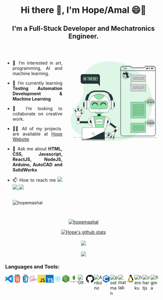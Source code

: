 <h1 align='center'> Hi there 👋, I'm Hope/Amal 😄💚</h1>
<h2 align='center'> I'm a Full-Stuck Developer and Mechatronics Engineer.</h2>
<br/><br/>


<div style="display:grid;
            grid-gap: 20px;
            grid-template-areas: 
            'box2 box1';">
  <div style="text-align: justify;">

- 👀 I’m interested in art, programming, AI and machine learning.  

- 🌱 I’m currently learning **Testing Automation Development & Machine Learning**

- 💞️ I’m looking to collaborate on creative work. 

- 👨‍💻 All of my projects are available at [Hope Website](https://hope-website.netlify.app/)

- 💬 Ask me about **HTML, CSS, Javascript, ReactJS, NodeJS, Arduino, AutoCAD and SolidWorks**

- 📫 How to reach me 
      <a align='center' href="https://www.linkedin.com/in/amal-mishael">
          <img height="20px" src="https://cdn-icons-png.flaticon.com/512/174/174857.png" />
      </a> 
      <a align='left' href="https://www.facebook.com/hopemas97">
          <img height="20px" src="https://cdn-icons-png.flaticon.com/512/733/733547.png" />
      </a> 
      <a href="mailto:mashal.hope@gmail.com">
          <img height="20px" src="https://cdn-icons-png.flaticon.com/512/732/732200.png" />
      </a>
    <br/><br/>

    <p align="left"> <img src="https://komarev.com/ghpvc/?username=hopemashal&label=Profile%20views&color=0e75b6&style=flat" alt="hopemashal" /> </p>

  </div>
  <div style="width: 300px; height: 300px;">
    <svg class="animated" id="freepik_stories-chat-bot" xmlns="http://www.w3.org/2000/svg" viewBox="0 0 500 500" version="1.1" xmlns:xlink="http://www.w3.org/1999/xlink" xmlns:svgjs="http://svgjs.com/svgjs"><style>svg#freepik_stories-chat-bot:not(.animated) .animable {opacity: 0;}svg#freepik_stories-chat-bot.animated #freepik--background-simple--inject-33 {animation: 1s 1 forwards cubic-bezier(.36,-0.01,.5,1.38) slideDown,1.5s Infinite  linear heartbeat;animation-delay: 0s,1s;}svg#freepik_stories-chat-bot.animated #freepik--speech-bubble--inject-33 {animation: 1s 1 forwards cubic-bezier(.36,-0.01,.5,1.38) slideDown,1.5s Infinite  linear floating;animation-delay: 0s,1s;}svg#freepik_stories-chat-bot.animated #freepik--Screen--inject-33 {animation: 1s 1 forwards cubic-bezier(.36,-0.01,.5,1.38) slideDown,6s Infinite  linear shake;animation-delay: 0s,1s;}svg#freepik_stories-chat-bot.animated #freepik--Table--inject-33 {animation: 1s 1 forwards cubic-bezier(.36,-0.01,.5,1.38) slideDown,1.5s Infinite  linear floating;animation-delay: 0s,1s;}svg#freepik_stories-chat-bot.animated #freepik--Character--inject-33 {animation: 1s 1 forwards cubic-bezier(.36,-0.01,.5,1.38) slideDown,1.5s Infinite  linear floating;animation-delay: 0s,1s;}svg#freepik_stories-chat-bot.animated #freepik--Device--inject-33 {animation: 1s 1 forwards cubic-bezier(.36,-0.01,.5,1.38) slideDown,1.5s Infinite  linear floating;animation-delay: 0s,1s;}            @keyframes slideDown {                0% {                    opacity: 0;                    transform: translateY(-30px);                }                100% {                    opacity: 1;                    transform: translateY(0);                }            }                    @keyframes heartbeat {                0% {                    transform: scale(1);                }                10% {                    transform: scale(1.1);                }                30% {                    transform: scale(1);                }                40% {                    transform: scale(1);                }                50% {                    transform: scale(1.1);                }                60% {                    transform: scale(1);                }                100% {                    transform: scale(1);                }            }                    @keyframes floating {                0% {                    opacity: 1;                    transform: translateY(0px);                }                50% {                    transform: translateY(-10px);                }                100% {                    opacity: 1;                    transform: translateY(0px);                }            }                    @keyframes shake {                10%, 90% {                    transform: translate3d(-1px, 0, 0);                  }                  20%, 80% {                    transform: translate3d(2px, 0, 0);                  }                  30%, 50%, 70% {                    transform: translate3d(-4px, 0, 0);                  }                  40%, 60% {                    transform: translate3d(4px, 0, 0);                  }            }        </style><g id="freepik--background-simple--inject-33" class="animable animator-active" style="transform-origin: 230.111px 242.986px;"><path d="M423.72,160.48s-16.87-67.66-119-110.33S111.22,47,90.39,97s1,77-12.9,119.7S-7.82,313.48,21,379.06s163.68,84.31,272.81,70.78S488.2,286.42,423.72,160.48Z" style="fill: rgb(146, 227, 169); transform-origin: 230.111px 242.986px;" id="el2usqg3r699y" class="animable"></path><g id="elvnoe2fx6t0l"><path d="M423.72,160.48s-16.87-67.66-119-110.33S111.22,47,90.39,97s1,77-12.9,119.7S-7.82,313.48,21,379.06s163.68,84.31,272.81,70.78S488.2,286.42,423.72,160.48Z" style="fill: rgb(255, 255, 255); opacity: 0.7; transform-origin: 230.111px 242.986px;" class="animable"></path></g></g><g id="freepik--speech-bubble--inject-33" class="animable" style="transform-origin: 116.5px 139.08px;"><path d="M158,106.58H75a10,10,0,0,0-10,10v31a10,10,0,0,0,10,10h82.5l10.5,14v-55A10,10,0,0,0,158,106.58Z" style="fill: rgb(38, 50, 56); transform-origin: 116.5px 139.08px;" id="elfwetew0ee8b" class="animable"></path><path d="M83.07,140.71h-3v-19h3v8.13h3.38v-8.13h3v19h-3v-8.13H83.07Z" style="fill: rgb(146, 227, 169); transform-origin: 84.76px 131.21px;" id="elmdoub86v10k" class="animable"></path><path d="M91.66,121.74h3v19h-3Z" style="fill: rgb(146, 227, 169); transform-origin: 93.16px 131.24px;" id="elw8zo9fz0n9" class="animable"></path><path d="M100.14,121.74h9.21v2.71h-3.12v16.26h-3V124.45h-3.11Z" style="fill: rgb(146, 227, 169); transform-origin: 104.735px 131.225px;" id="elo101k5kont" class="animable"></path><path d="M113.63,140.71h-3v-19h3v8.13H117v-8.13h3v19h-3v-8.13h-3.39Z" style="fill: rgb(146, 227, 169); transform-origin: 115.315px 131.21px;" id="elojn883ro6vd" class="animable"></path><path d="M125.2,129.73h4.09v2.71H125.2V138h5.15v2.71h-8.13v-19h8.13v2.71H125.2Z" style="fill: rgb(146, 227, 169); transform-origin: 126.285px 131.21px;" id="elz7u98j2pufr" class="animable"></path><path d="M138.42,140.71a5.92,5.92,0,0,1-.27-2.33v-3c0-1.76-.59-2.41-2-2.41h-1v7.72h-3v-19h4.5c3.09,0,4.42,1.44,4.42,4.36v1.49c0,1.95-.63,3.23-2,3.85,1.49.63,2,2.06,2,4v2.93a5.53,5.53,0,0,0,.33,2.3Zm-3.25-16.26v5.83h1.17c1.11,0,1.79-.49,1.79-2V126.4c0-1.35-.46-2-1.52-2Z" style="fill: rgb(146, 227, 169); transform-origin: 136.775px 131.2px;" id="elt1vmwt4pdqc" class="animable"></path><path d="M146.07,129.73h4.09v2.71h-4.09V138h5.14v2.71h-8.13v-19h8.13v2.71h-5.14Z" style="fill: rgb(146, 227, 169); transform-origin: 147.145px 131.21px;" id="elbfszmkiqfs" class="animable"></path><path d="M153.44,136.51l-.38-6.86v-7.91h3v7.91l-.38,6.86Zm2.54,1.33v2.87h-2.87v-2.87Z" style="fill: rgb(146, 227, 169); transform-origin: 154.56px 131.225px;" id="ell7k9q8otxb" class="animable"></path></g><g id="freepik--Screen--inject-33" class="animable" style="transform-origin: 372.015px 243.08px;"><path d="M298,107.58s-3.7-1.31-4.54,2,4.06,4.54,4.66,4.54,1.55-.83.95-2.74S298,107.58,298,107.58Z" style="fill: rgb(38, 50, 56); stroke: rgb(38, 50, 56); stroke-linecap: round; stroke-linejoin: round; transform-origin: 296.312px 110.722px;" id="eltjrdy2brxia" class="animable"></path><path d="M319,99.46s-.36,4.78-.36,6.69,2,2.63,3,2.63,1.44,2.27.84,4.66-2.63,3.82-7.53,3.82-7.88-2.15-8-3.7,1.07-8.25,3.11-10S319,99.46,319,99.46Z" style="fill: rgb(38, 50, 56); stroke: rgb(38, 50, 56); stroke-linecap: round; stroke-linejoin: round; transform-origin: 314.847px 108.36px;" id="el3p3p8fgl0wa" class="animable"></path><path d="M301.11,114.15V116a1.52,1.52,0,0,0,.89,1.38,8.51,8.51,0,0,0,2.7.65,12.83,12.83,0,0,0,5.42-1.2,1.3,1.3,0,0,0,.79-1.2v-1.93a.72.72,0,0,0-1-.65l-.39.2S303.62,114,301.11,114.15Z" style="fill: rgb(146, 227, 169); stroke: rgb(38, 50, 56); stroke-linecap: round; stroke-linejoin: round; transform-origin: 306.01px 115.512px;" id="eleaybnolca" class="animable"></path><path d="M298.49,98.5a50.45,50.45,0,0,0-1.32,8c-.36,4.42,0,8.48,1.79,8.6a6.48,6.48,0,0,0,3.47-1s4.18.48,5.61-.23l1.44-.72,1.07-7s.12-10.87-1.91-11.59S298.49,98.5,298.49,98.5Z" style="fill: rgb(255, 255, 255); stroke: rgb(38, 50, 56); stroke-linecap: round; stroke-linejoin: round; transform-origin: 303.798px 104.792px;" id="elx78n8cp8eec" class="animable"></path><path d="M301.71,103.4l-.95,2.51s-1.92.48-1.68,1.43,1.51.81,1.51.81" style="fill: none; stroke: rgb(38, 50, 56); stroke-linecap: round; stroke-linejoin: round; transform-origin: 300.385px 105.779px;" id="eludnl39ewh8" class="animable"></path><path d="M304.78,104.49c-.19.52-.58.86-.85.76s-.35-.61-.15-1.14.58-.87.86-.76S305,104,304.78,104.49Z" style="fill: rgb(38, 50, 56); transform-origin: 304.287px 104.298px;" id="eladnzp3h7fhd" class="animable"></path><path d="M300.28,103.28c-.2.53-.58.87-.86.77s-.34-.62-.15-1.14.58-.87.86-.77S300.47,102.76,300.28,103.28Z" style="fill: rgb(38, 50, 56); transform-origin: 299.775px 103.095px;" id="elrdsemcvom18" class="animable"></path><path d="M303.86,101.13s2.27-.6,2.51,1.56" style="fill: none; stroke: rgb(38, 50, 56); stroke-linecap: round; stroke-linejoin: round; transform-origin: 305.115px 101.872px;" id="ellebwtv8hygf" class="animable"></path><path d="M300.88,100.53s-2-.71-2.63,1" style="fill: none; stroke: rgb(38, 50, 56); stroke-linecap: round; stroke-linejoin: round; transform-origin: 299.565px 100.957px;" id="elxlybd4tbfh" class="animable"></path><line x1="302.43" y1="114.15" x2="305.65" y2="112.84" style="fill: none; stroke: rgb(38, 50, 56); stroke-linecap: round; stroke-linejoin: round; transform-origin: 304.04px 113.495px;" id="elflba3vqdpv5" class="animable"></line><path d="M300,93s-3.82-4.54-6.69-1.2-2,8.37,3.11,8.61,10.87-4.78,10.87-4.78-.6,6.57.83,8.84,2.51,3.82,2.51,3.82,2,1.31,5.38-1.31,4.18-9,1.79-13.27-6.57-6.69-11.59-5S300,93,300,93Z" style="fill: rgb(38, 50, 56); stroke: rgb(38, 50, 56); stroke-linecap: round; stroke-linejoin: round; transform-origin: 305.431px 98.3924px;" id="el4gba9awp6o" class="animable"></path><path d="M308.28,108.18s4.3-3.94,4.3-1.67-2,4.3-3.58,3.82" style="fill: rgb(255, 255, 255); stroke: rgb(38, 50, 56); stroke-linecap: round; stroke-linejoin: round; transform-origin: 310.43px 108.103px;" id="elac1mh0sgt7c" class="animable"></path><path d="M299.08,110a3.32,3.32,0,0,0,3.88,0" style="fill: none; stroke: rgb(38, 50, 56); stroke-linecap: round; stroke-linejoin: round; transform-origin: 301.02px 110.313px;" id="elwk6rcwwffq" class="animable"></path><g id="elzy5zs7d8dv"><circle cx="306.57" cy="103.74" r="20.19" style="fill: none; stroke: rgb(38, 50, 56); stroke-linecap: round; stroke-linejoin: round; transform-origin: 306.57px 103.74px; transform: rotate(-46.78deg);" class="animable"></circle></g><g id="elt5pnyopxlan"><circle cx="439.1" cy="247.19" r="21.34" style="fill: none; stroke: rgb(38, 50, 56); stroke-linecap: round; stroke-linejoin: round; transform-origin: 439.1px 247.19px; transform: rotate(-13.16deg);" class="animable"></circle></g><path d="M446.38,253.48a7.1,7.1,0,1,1-7.1-7.1A7.1,7.1,0,0,1,446.38,253.48Z" style="fill: rgb(146, 227, 169); stroke: rgb(38, 50, 56); stroke-linecap: round; stroke-linejoin: round; transform-origin: 439.28px 253.48px;" id="elwxcf81q5bus" class="animable"></path><path d="M449.43,258.21a13,13,0,1,0-20.29,0Z" style="fill: rgb(255, 255, 255); stroke: rgb(38, 50, 56); stroke-linecap: round; stroke-linejoin: round; transform-origin: 439.285px 247.646px;" id="eladbo6lx159g" class="animable"></path><path d="M444.35,254.53H433.89a4.66,4.66,0,0,1-4.66-4.66h0a4.65,4.65,0,0,1,4.66-4.66h10.46a4.65,4.65,0,0,1,4.66,4.66h0A4.66,4.66,0,0,1,444.35,254.53Z" style="fill: rgb(146, 227, 169); stroke: rgb(38, 50, 56); stroke-linecap: round; stroke-linejoin: round; transform-origin: 439.12px 249.87px;" id="el9udddhpt317" class="animable"></path><path d="M431.37,249.49a3.16,3.16,0,0,1,5.89-.16" style="fill: none; stroke: rgb(38, 50, 56); stroke-linecap: round; stroke-linejoin: round; stroke-width: 2px; transform-origin: 434.315px 248.441px;" id="elizepgs0ms3" class="animable"></path><path d="M441.15,249.49a3.16,3.16,0,0,1,5.89-.16" style="fill: none; stroke: rgb(38, 50, 56); stroke-linecap: round; stroke-linejoin: round; stroke-width: 2px; transform-origin: 444.095px 248.441px;" id="elcwiib9fi2hm" class="animable"></path><path d="M437.57,251.65a1.79,1.79,0,0,0,3.56,0Z" style="fill: rgb(255, 255, 255); stroke: rgb(38, 50, 56); stroke-linecap: round; stroke-linejoin: round; transform-origin: 439.35px 252.451px;" id="el2pfis1d3lwi" class="animable"></path><path d="M456.09,252.39h0a1.36,1.36,0,0,1-1.36-1.36v-3.09a1.36,1.36,0,0,1,1.36-1.36h0a1.36,1.36,0,0,1,1.36,1.36V251A1.36,1.36,0,0,1,456.09,252.39Z" style="fill: rgb(38, 50, 56); stroke: rgb(38, 50, 56); stroke-linecap: round; stroke-linejoin: round; transform-origin: 456.09px 249.485px;" id="elheo2nqo73s7" class="animable"></path><path d="M422.11,252.39h0a1.36,1.36,0,0,1-1.36-1.36v-3.09a1.36,1.36,0,0,1,1.36-1.36h0a1.36,1.36,0,0,1,1.36,1.36V251A1.36,1.36,0,0,1,422.11,252.39Z" style="fill: rgb(38, 50, 56); stroke: rgb(38, 50, 56); stroke-linecap: round; stroke-linejoin: round; transform-origin: 422.11px 249.485px;" id="elnyci9pmrinc" class="animable"></path><path d="M424.62,248.13a1.43,1.43,0,0,1-1.42-1.43v-2.24a12.12,12.12,0,0,1,2.08-6.81,1.43,1.43,0,1,1,2.36,1.6,9.27,9.27,0,0,0-1.59,5.21v2.24A1.43,1.43,0,0,1,424.62,248.13Z" style="fill: rgb(38, 50, 56); transform-origin: 425.576px 242.529px;" id="elajki5d3uoy" class="animable"></path><path d="M452.24,239.17a.7.7,0,0,1-.59-.32,10,10,0,0,0-8.33-4.43h-7.94a10,10,0,0,0-8.33,4.43.72.72,0,0,1-1,.19.71.71,0,0,1-.19-1,11.45,11.45,0,0,1,9.51-5.06h7.94a11.46,11.46,0,0,1,9.52,5.07.71.71,0,0,1-.2,1A.72.72,0,0,1,452.24,239.17Z" style="fill: rgb(38, 50, 56); transform-origin: 439.343px 236.075px;" id="elxfwwt0m4vzc" class="animable"></path><path d="M454.08,248.13a1.43,1.43,0,0,1-1.43-1.43v-2.24a9.27,9.27,0,0,0-1.59-5.21,1.43,1.43,0,1,1,2.37-1.59,12.08,12.08,0,0,1,2.07,6.8v2.24A1.43,1.43,0,0,1,454.08,248.13Z" style="fill: rgb(38, 50, 56); transform-origin: 453.132px 242.539px;" id="elkj4rga396w" class="animable"></path><path d="M424.8,254.41h0a2.82,2.82,0,0,1-2.82-2.82v-4.48a2.82,2.82,0,0,1,2.82-2.82h0a2.82,2.82,0,0,1,2.82,2.82v4.48A2.82,2.82,0,0,1,424.8,254.41Z" style="fill: rgb(255, 255, 255); stroke: rgb(38, 50, 56); stroke-linecap: round; stroke-linejoin: round; transform-origin: 424.8px 249.35px;" id="el6upia6q89vj" class="animable"></path><rect x="424.51" y="244.29" width="0.58" height="10.12" style="fill: rgb(146, 227, 169); stroke: rgb(38, 50, 56); stroke-linecap: round; stroke-linejoin: round; transform-origin: 424.8px 249.35px;" id="eloxte6gi933" class="animable"></rect><rect x="450.74" y="244.29" width="5.64" height="10.12" rx="2.82" style="fill: rgb(255, 255, 255); stroke: rgb(38, 50, 56); stroke-linecap: round; stroke-linejoin: round; transform-origin: 453.56px 249.35px;" id="eldaiwncb891t" class="animable"></rect><rect x="453.27" y="244.29" width="0.58" height="10.12" style="fill: rgb(146, 227, 169); stroke: rgb(38, 50, 56); stroke-linecap: round; stroke-linejoin: round; transform-origin: 453.56px 249.35px;" id="elxxe6dbf4wem" class="animable"></rect><path d="M439.33,243.37h0a6,6,0,0,0,5-2.72l1.23-1.91a12.95,12.95,0,0,0-12.72.1l1.84,2.3A6,6,0,0,0,439.33,243.37Z" style="fill: rgb(146, 227, 169); stroke: rgb(38, 50, 56); stroke-linecap: round; stroke-linejoin: round; transform-origin: 439.2px 240.245px;" id="elrt2r6nzsw1s" class="animable"></path><circle cx="439.43" cy="255.47" r="0.21" style="fill: rgb(38, 50, 56); transform-origin: 439.43px 255.47px;" id="elnafpoh9l2yh" class="animable"></circle><path d="M439.64,256.2a.21.21,0,0,0-.21-.2.2.2,0,0,0-.21.2.21.21,0,0,0,.21.21A.21.21,0,0,0,439.64,256.2Z" style="fill: rgb(38, 50, 56); transform-origin: 439.43px 256.205px;" id="el90ontqyrs1h" class="animable"></path><path d="M438.81,256.09a.21.21,0,0,0,.14-.26.23.23,0,0,0-.27-.14.21.21,0,0,0-.14.26A.23.23,0,0,0,438.81,256.09Z" style="fill: rgb(38, 50, 56); transform-origin: 438.745px 255.89px;" id="elum2akbw5i9" class="animable"></path><path d="M440.12,256.09a.21.21,0,0,0,.14-.26.22.22,0,0,0-.27-.14.2.2,0,0,0-.13.26A.21.21,0,0,0,440.12,256.09Z" style="fill: rgb(38, 50, 56); transform-origin: 440.058px 255.89px;" id="elvj8mb1kyd2" class="animable"></path><polygon points="412.88 138.15 333.31 138.15 333.31 102.7 333.31 93.3 342.72 102.7 412.88 102.7 412.88 138.15" style="fill: rgb(214, 214, 214); stroke: rgb(38, 50, 56); stroke-linecap: round; stroke-linejoin: round; transform-origin: 373.095px 115.725px;" id="elol2ouutvbv" class="animable"></polygon><polygon points="412.88 189.5 333.31 189.5 333.31 154.06 333.31 144.66 342.72 154.06 412.88 154.06 412.88 189.5" style="fill: rgb(214, 214, 214); stroke: rgb(38, 50, 56); stroke-linecap: round; stroke-linejoin: round; transform-origin: 373.095px 167.08px;" id="el6a0vnvf62am" class="animable"></polygon><line x1="386.44" y1="114.9" x2="405.17" y2="114.9" style="fill: none; stroke: rgb(38, 50, 56); stroke-linecap: round; stroke-linejoin: round; transform-origin: 395.805px 114.9px;" id="el2wtzcrz5kr1" class="animable"></line><line x1="360.23" y1="114.9" x2="381.63" y2="114.9" style="fill: none; stroke: rgb(38, 50, 56); stroke-linecap: round; stroke-linejoin: round; transform-origin: 370.93px 114.9px;" id="elaosv5zp8qqa" class="animable"></line><line x1="344.18" y1="114.9" x2="356.48" y2="114.9" style="fill: none; stroke: rgb(38, 50, 56); stroke-linecap: round; stroke-linejoin: round; transform-origin: 350.33px 114.9px;" id="elmm41lsetgn9" class="animable"></line><line x1="377.88" y1="120.79" x2="405.17" y2="120.79" style="fill: none; stroke: rgb(38, 50, 56); stroke-linecap: round; stroke-linejoin: round; transform-origin: 391.525px 120.79px;" id="ello1p8mktktq" class="animable"></line><line x1="344.18" y1="120.79" x2="373.07" y2="120.79" style="fill: none; stroke: rgb(38, 50, 56); stroke-linecap: round; stroke-linejoin: round; transform-origin: 358.625px 120.79px;" id="elt30can4auzr" class="animable"></line><line x1="399.82" y1="126.67" x2="405.17" y2="126.67" style="fill: none; stroke: rgb(38, 50, 56); stroke-linecap: round; stroke-linejoin: round; transform-origin: 402.495px 126.67px;" id="elvj8xys9r7ao" class="animable"></line><line x1="369.86" y1="126.67" x2="395.54" y2="126.67" style="fill: none; stroke: rgb(38, 50, 56); stroke-linecap: round; stroke-linejoin: round; transform-origin: 382.7px 126.67px;" id="ele839zwewvxs" class="animable"></line><line x1="344.18" y1="126.67" x2="365.58" y2="126.67" style="fill: none; stroke: rgb(38, 50, 56); stroke-linecap: round; stroke-linejoin: round; transform-origin: 354.88px 126.67px;" id="elektzqntm1u" class="animable"></line><line x1="386.44" y1="164.65" x2="405.17" y2="164.65" style="fill: none; stroke: rgb(38, 50, 56); stroke-linecap: round; stroke-linejoin: round; transform-origin: 395.805px 164.65px;" id="elpvsmks29ysj" class="animable"></line><line x1="360.23" y1="164.65" x2="381.63" y2="164.65" style="fill: none; stroke: rgb(38, 50, 56); stroke-linecap: round; stroke-linejoin: round; transform-origin: 370.93px 164.65px;" id="elushfb1j6qhf" class="animable"></line><line x1="344.18" y1="164.65" x2="356.48" y2="164.65" style="fill: none; stroke: rgb(38, 50, 56); stroke-linecap: round; stroke-linejoin: round; transform-origin: 350.33px 164.65px;" id="elkmnn5en5dnd" class="animable"></line><line x1="377.88" y1="170.54" x2="405.17" y2="170.54" style="fill: none; stroke: rgb(38, 50, 56); stroke-linecap: round; stroke-linejoin: round; transform-origin: 391.525px 170.54px;" id="el5yo1v2ly17c" class="animable"></line><line x1="344.18" y1="170.54" x2="373.07" y2="170.54" style="fill: none; stroke: rgb(38, 50, 56); stroke-linecap: round; stroke-linejoin: round; transform-origin: 358.625px 170.54px;" id="elyy6hkg4ycc8" class="animable"></line><line x1="399.82" y1="176.42" x2="405.17" y2="176.42" style="fill: none; stroke: rgb(38, 50, 56); stroke-linecap: round; stroke-linejoin: round; transform-origin: 402.495px 176.42px;" id="elz8x81vhcle" class="animable"></line><line x1="369.86" y1="176.42" x2="395.54" y2="176.42" style="fill: none; stroke: rgb(38, 50, 56); stroke-linecap: round; stroke-linejoin: round; transform-origin: 382.7px 176.42px;" id="el7aczxtrrlpw" class="animable"></line><line x1="344.18" y1="176.42" x2="365.58" y2="176.42" style="fill: none; stroke: rgb(38, 50, 56); stroke-linecap: round; stroke-linejoin: round; transform-origin: 354.88px 176.42px;" id="elj188vobhzq" class="animable"></line><polygon points="333.31 333.91 412.88 333.91 412.88 248.18 412.88 238.78 403.47 248.18 333.31 248.18 333.31 333.91" style="fill: rgb(146, 227, 169); stroke: rgb(38, 50, 56); stroke-linecap: round; stroke-linejoin: round; transform-origin: 373.095px 286.345px;" id="elvx8e4v2tyuc" class="animable"></polygon><line x1="386.44" y1="259.88" x2="405.17" y2="259.88" style="fill: none; stroke: rgb(38, 50, 56); stroke-linecap: round; stroke-linejoin: round; transform-origin: 395.805px 259.88px;" id="elgden5y6ou04" class="animable"></line><line x1="360.23" y1="259.88" x2="381.63" y2="259.88" style="fill: none; stroke: rgb(38, 50, 56); stroke-linecap: round; stroke-linejoin: round; transform-origin: 370.93px 259.88px;" id="elmyfg97o2va" class="animable"></line><line x1="344.18" y1="259.88" x2="356.48" y2="259.88" style="fill: none; stroke: rgb(38, 50, 56); stroke-linecap: round; stroke-linejoin: round; transform-origin: 350.33px 259.88px;" id="el1ncrqe301sh" class="animable"></line><line x1="377.88" y1="265.76" x2="405.17" y2="265.76" style="fill: none; stroke: rgb(38, 50, 56); stroke-linecap: round; stroke-linejoin: round; transform-origin: 391.525px 265.76px;" id="elwox0l0sgwt" class="animable"></line><line x1="344.18" y1="265.76" x2="373.07" y2="265.76" style="fill: none; stroke: rgb(38, 50, 56); stroke-linecap: round; stroke-linejoin: round; transform-origin: 358.625px 265.76px;" id="elzxgkb5jet4" class="animable"></line><line x1="399.82" y1="271.65" x2="405.17" y2="271.65" style="fill: none; stroke: rgb(38, 50, 56); stroke-linecap: round; stroke-linejoin: round; transform-origin: 402.495px 271.65px;" id="elrbjj1dz3szb" class="animable"></line><line x1="369.86" y1="271.65" x2="395.54" y2="271.65" style="fill: none; stroke: rgb(38, 50, 56); stroke-linecap: round; stroke-linejoin: round; transform-origin: 382.7px 271.65px;" id="eloduxi5tghxf" class="animable"></line><line x1="344.18" y1="271.65" x2="365.58" y2="271.65" style="fill: none; stroke: rgb(38, 50, 56); stroke-linecap: round; stroke-linejoin: round; transform-origin: 354.88px 271.65px;" id="elhzvsfx4o1oo" class="animable"></line><line x1="386.44" y1="276.46" x2="405.17" y2="276.46" style="fill: none; stroke: rgb(38, 50, 56); stroke-linecap: round; stroke-linejoin: round; transform-origin: 395.805px 276.46px;" id="el2hkf2poy3bx" class="animable"></line><line x1="360.23" y1="276.46" x2="381.63" y2="276.46" style="fill: none; stroke: rgb(38, 50, 56); stroke-linecap: round; stroke-linejoin: round; transform-origin: 370.93px 276.46px;" id="el3cux5omucik" class="animable"></line><line x1="344.18" y1="276.46" x2="356.48" y2="276.46" style="fill: none; stroke: rgb(38, 50, 56); stroke-linecap: round; stroke-linejoin: round; transform-origin: 350.33px 276.46px;" id="el956i10sq6ng" class="animable"></line><line x1="377.88" y1="282.35" x2="405.17" y2="282.35" style="fill: none; stroke: rgb(38, 50, 56); stroke-linecap: round; stroke-linejoin: round; transform-origin: 391.525px 282.35px;" id="el2s08u4hk97e" class="animable"></line><line x1="344.18" y1="282.35" x2="373.07" y2="282.35" style="fill: none; stroke: rgb(38, 50, 56); stroke-linecap: round; stroke-linejoin: round; transform-origin: 358.625px 282.35px;" id="el5l20s4i01sx" class="animable"></line><line x1="399.82" y1="288.23" x2="405.17" y2="288.23" style="fill: none; stroke: rgb(38, 50, 56); stroke-linecap: round; stroke-linejoin: round; transform-origin: 402.495px 288.23px;" id="elj9t2pfg9n1" class="animable"></line><line x1="369.86" y1="288.23" x2="395.54" y2="288.23" style="fill: none; stroke: rgb(38, 50, 56); stroke-linecap: round; stroke-linejoin: round; transform-origin: 382.7px 288.23px;" id="el7wof8n733w2" class="animable"></line><line x1="344.18" y1="288.23" x2="365.58" y2="288.23" style="fill: none; stroke: rgb(38, 50, 56); stroke-linecap: round; stroke-linejoin: round; transform-origin: 354.88px 288.23px;" id="elkk3yo0sxwz" class="animable"></line><line x1="386.44" y1="293.05" x2="405.17" y2="293.05" style="fill: none; stroke: rgb(38, 50, 56); stroke-linecap: round; stroke-linejoin: round; transform-origin: 395.805px 293.05px;" id="elh1y5lagt5wt" class="animable"></line><line x1="360.23" y1="293.05" x2="381.63" y2="293.05" style="fill: none; stroke: rgb(38, 50, 56); stroke-linecap: round; stroke-linejoin: round; transform-origin: 370.93px 293.05px;" id="el9or1pt2zl2o" class="animable"></line><line x1="344.18" y1="293.05" x2="356.48" y2="293.05" style="fill: none; stroke: rgb(38, 50, 56); stroke-linecap: round; stroke-linejoin: round; transform-origin: 350.33px 293.05px;" id="elwh4eb6a6ihk" class="animable"></line><line x1="377.88" y1="298.93" x2="405.17" y2="298.93" style="fill: none; stroke: rgb(38, 50, 56); stroke-linecap: round; stroke-linejoin: round; transform-origin: 391.525px 298.93px;" id="elw83qeu74jl" class="animable"></line><line x1="344.18" y1="298.93" x2="373.07" y2="298.93" style="fill: none; stroke: rgb(38, 50, 56); stroke-linecap: round; stroke-linejoin: round; transform-origin: 358.625px 298.93px;" id="elicbm43b03j" class="animable"></line><line x1="399.82" y1="304.82" x2="405.17" y2="304.82" style="fill: none; stroke: rgb(38, 50, 56); stroke-linecap: round; stroke-linejoin: round; transform-origin: 402.495px 304.82px;" id="elxexmgyrqml" class="animable"></line><line x1="369.86" y1="304.82" x2="395.54" y2="304.82" style="fill: none; stroke: rgb(38, 50, 56); stroke-linecap: round; stroke-linejoin: round; transform-origin: 382.7px 304.82px;" id="elyglbqac6g6j" class="animable"></line><line x1="344.18" y1="304.82" x2="365.58" y2="304.82" style="fill: none; stroke: rgb(38, 50, 56); stroke-linecap: round; stroke-linejoin: round; transform-origin: 354.88px 304.82px;" id="el4sv7bvulqka" class="animable"></line><line x1="386.44" y1="309.63" x2="405.17" y2="309.63" style="fill: none; stroke: rgb(38, 50, 56); stroke-linecap: round; stroke-linejoin: round; transform-origin: 395.805px 309.63px;" id="el98rfbp8yqxe" class="animable"></line><line x1="360.23" y1="309.63" x2="381.63" y2="309.63" style="fill: none; stroke: rgb(38, 50, 56); stroke-linecap: round; stroke-linejoin: round; transform-origin: 370.93px 309.63px;" id="el7bjd37m26vq" class="animable"></line><line x1="344.18" y1="309.63" x2="356.48" y2="309.63" style="fill: none; stroke: rgb(38, 50, 56); stroke-linecap: round; stroke-linejoin: round; transform-origin: 350.33px 309.63px;" id="ele21xj3dl25o" class="animable"></line><line x1="377.88" y1="315.52" x2="405.17" y2="315.52" style="fill: none; stroke: rgb(38, 50, 56); stroke-linecap: round; stroke-linejoin: round; transform-origin: 391.525px 315.52px;" id="eljz9049m1gx" class="animable"></line><line x1="344.18" y1="315.52" x2="373.07" y2="315.52" style="fill: none; stroke: rgb(38, 50, 56); stroke-linecap: round; stroke-linejoin: round; transform-origin: 358.625px 315.52px;" id="el7dync1t761e" class="animable"></line><line x1="399.82" y1="321.4" x2="405.17" y2="321.4" style="fill: none; stroke: rgb(38, 50, 56); stroke-linecap: round; stroke-linejoin: round; transform-origin: 402.495px 321.4px;" id="elnp9ius90rh" class="animable"></line><line x1="369.86" y1="321.4" x2="395.54" y2="321.4" style="fill: none; stroke: rgb(38, 50, 56); stroke-linecap: round; stroke-linejoin: round; transform-origin: 382.7px 321.4px;" id="elzp4tskb0s7" class="animable"></line><line x1="344.18" y1="321.4" x2="365.58" y2="321.4" style="fill: none; stroke: rgb(38, 50, 56); stroke-linecap: round; stroke-linejoin: round; transform-origin: 354.88px 321.4px;" id="elwf9u6dbm8of" class="animable"></line><circle cx="439.1" cy="360.24" r="21.34" style="fill: none; stroke: rgb(38, 50, 56); stroke-linecap: round; stroke-linejoin: round; transform-origin: 439.1px 360.24px;" id="elyuewsppo15a" class="animable"></circle><path d="M446.38,366.53a7.1,7.1,0,1,1-7.1-7.09A7.1,7.1,0,0,1,446.38,366.53Z" style="fill: rgb(146, 227, 169); stroke: rgb(38, 50, 56); stroke-linecap: round; stroke-linejoin: round; transform-origin: 439.28px 366.54px;" id="eluc8mpo2hwts" class="animable"></path><path d="M449.43,371.26a13,13,0,1,0-20.29,0Z" style="fill: rgb(255, 255, 255); stroke: rgb(38, 50, 56); stroke-linecap: round; stroke-linejoin: round; transform-origin: 439.285px 360.696px;" id="els1nk7z1bs8s" class="animable"></path><path d="M444.35,367.58H433.89a4.66,4.66,0,0,1-4.66-4.66h0a4.66,4.66,0,0,1,4.66-4.66h10.46a4.66,4.66,0,0,1,4.66,4.66h0A4.66,4.66,0,0,1,444.35,367.58Z" style="fill: rgb(146, 227, 169); stroke: rgb(38, 50, 56); stroke-linecap: round; stroke-linejoin: round; transform-origin: 439.12px 362.92px;" id="elzaui0mvbdh" class="animable"></path><path d="M431.37,362.54a3.16,3.16,0,0,1,5.89-.16" style="fill: none; stroke: rgb(38, 50, 56); stroke-linecap: round; stroke-linejoin: round; stroke-width: 2px; transform-origin: 434.315px 361.491px;" id="elb26940k3kmb" class="animable"></path><path d="M441.15,362.54a3.16,3.16,0,0,1,5.89-.16" style="fill: none; stroke: rgb(38, 50, 56); stroke-linecap: round; stroke-linejoin: round; stroke-width: 2px; transform-origin: 444.095px 361.491px;" id="elwbha5kig8m" class="animable"></path><path d="M437.57,364.7a1.79,1.79,0,0,0,3.56,0Z" style="fill: rgb(255, 255, 255); stroke: rgb(38, 50, 56); stroke-linecap: round; stroke-linejoin: round; transform-origin: 439.35px 365.501px;" id="elp1fg9iwojsg" class="animable"></path><path d="M456.09,365.44h0a1.36,1.36,0,0,1-1.36-1.36V361a1.36,1.36,0,0,1,1.36-1.36h0a1.36,1.36,0,0,1,1.36,1.36v3.09A1.36,1.36,0,0,1,456.09,365.44Z" style="fill: rgb(38, 50, 56); stroke: rgb(38, 50, 56); stroke-linecap: round; stroke-linejoin: round; transform-origin: 456.09px 362.54px;" id="elifrpm821x2h" class="animable"></path><path d="M422.11,365.44h0a1.36,1.36,0,0,1-1.36-1.36V361a1.36,1.36,0,0,1,1.36-1.36h0a1.36,1.36,0,0,1,1.36,1.36v3.09A1.36,1.36,0,0,1,422.11,365.44Z" style="fill: rgb(38, 50, 56); stroke: rgb(38, 50, 56); stroke-linecap: round; stroke-linejoin: round; transform-origin: 422.11px 362.54px;" id="eldwqhlsjjgz9" class="animable"></path><path d="M424.62,361.19a1.43,1.43,0,0,1-1.42-1.43v-2.25a12.14,12.14,0,0,1,2.08-6.81,1.43,1.43,0,0,1,2.36,1.6,9.27,9.27,0,0,0-1.59,5.21v2.25A1.43,1.43,0,0,1,424.62,361.19Z" style="fill: rgb(38, 50, 56); transform-origin: 425.514px 355.676px;" id="elotlb9375mpa" class="animable"></path><path d="M452.24,352.22a.72.72,0,0,1-.59-.31,10,10,0,0,0-8.33-4.44h-7.94a10.06,10.06,0,0,0-8.33,4.43.71.71,0,0,1-1.18-.8,11.45,11.45,0,0,1,9.51-5.06h7.94a11.48,11.48,0,0,1,9.52,5.07.71.71,0,0,1-.2,1A.72.72,0,0,1,452.24,352.22Z" style="fill: rgb(38, 50, 56); transform-origin: 439.357px 349.13px;" id="ellmuv4xmlve9" class="animable"></path><path d="M454.08,361.19a1.43,1.43,0,0,1-1.43-1.43v-2.25a9.26,9.26,0,0,0-1.59-5.2,1.43,1.43,0,1,1,2.37-1.6,12.1,12.1,0,0,1,2.07,6.8v2.25A1.43,1.43,0,0,1,454.08,361.19Z" style="fill: rgb(38, 50, 56); transform-origin: 453.15px 355.624px;" id="el4ld4ixke3ta" class="animable"></path><path d="M424.8,367.47h0a2.82,2.82,0,0,1-2.82-2.82v-4.49a2.82,2.82,0,0,1,2.82-2.82h0a2.82,2.82,0,0,1,2.82,2.82v4.49A2.83,2.83,0,0,1,424.8,367.47Z" style="fill: rgb(255, 255, 255); stroke: rgb(38, 50, 56); stroke-linecap: round; stroke-linejoin: round; transform-origin: 424.8px 362.405px;" id="eltenwyltnayr" class="animable"></path><rect x="424.51" y="357.34" width="0.58" height="10.12" style="fill: rgb(146, 227, 169); stroke: rgb(38, 50, 56); stroke-linecap: round; stroke-linejoin: round; transform-origin: 424.8px 362.4px;" id="elif49e04yy5n" class="animable"></rect><rect x="450.74" y="357.34" width="5.64" height="10.12" rx="2.82" style="fill: rgb(255, 255, 255); stroke: rgb(38, 50, 56); stroke-linecap: round; stroke-linejoin: round; transform-origin: 453.56px 362.4px;" id="elan3nlxsc9i" class="animable"></rect><rect x="453.27" y="357.34" width="0.58" height="10.12" style="fill: rgb(146, 227, 169); stroke: rgb(38, 50, 56); stroke-linecap: round; stroke-linejoin: round; transform-origin: 453.56px 362.4px;" id="elnziiwgmvivk" class="animable"></rect><path d="M439.33,356.42h0a6,6,0,0,0,5-2.72l1.23-1.9a13,13,0,0,0-12.72.09l1.84,2.3A6,6,0,0,0,439.33,356.42Z" style="fill: rgb(146, 227, 169); stroke: rgb(38, 50, 56); stroke-linecap: round; stroke-linejoin: round; transform-origin: 439.2px 353.301px;" id="elsam9dhjdldg" class="animable"></path><circle cx="439.43" cy="368.52" r="0.21" style="fill: rgb(38, 50, 56); transform-origin: 439.43px 368.52px;" id="el203b9iwnhg7" class="animable"></circle><circle cx="439.43" cy="369.26" r="0.21" style="fill: rgb(38, 50, 56); transform-origin: 439.43px 369.26px;" id="el57fb21d45fy" class="animable"></circle><path d="M438.81,369.14a.21.21,0,0,0,.14-.26.23.23,0,0,0-.27-.14.22.22,0,0,0-.14.26A.21.21,0,0,0,438.81,369.14Z" style="fill: rgb(38, 50, 56); transform-origin: 438.746px 368.942px;" id="elhrwqe43wh7k" class="animable"></path><path d="M440.12,369.14a.21.21,0,0,0,.14-.26.22.22,0,0,0-.27-.14.2.2,0,0,0-.13.26A.2.2,0,0,0,440.12,369.14Z" style="fill: rgb(38, 50, 56); transform-origin: 440.058px 368.941px;" id="elnu8zpubelpb" class="animable"></path><polygon points="333.31 411.83 412.88 411.83 412.88 361.23 412.88 351.83 403.47 361.23 333.31 361.23 333.31 411.83" style="fill: rgb(146, 227, 169); stroke: rgb(38, 50, 56); stroke-linecap: round; stroke-linejoin: round; transform-origin: 373.095px 381.83px;" id="elwcfhbhyn84" class="animable"></polygon><line x1="386.44" y1="372.93" x2="405.17" y2="372.93" style="fill: none; stroke: rgb(38, 50, 56); stroke-linecap: round; stroke-linejoin: round; transform-origin: 395.805px 372.93px;" id="el5n5afcw7vgw" class="animable"></line><line x1="360.23" y1="372.93" x2="381.63" y2="372.93" style="fill: none; stroke: rgb(38, 50, 56); stroke-linecap: round; stroke-linejoin: round; transform-origin: 370.93px 372.93px;" id="elwrjwtecc7kn" class="animable"></line><line x1="344.18" y1="372.93" x2="356.48" y2="372.93" style="fill: none; stroke: rgb(38, 50, 56); stroke-linecap: round; stroke-linejoin: round; transform-origin: 350.33px 372.93px;" id="elj1slp8wamd" class="animable"></line><line x1="377.88" y1="378.82" x2="405.17" y2="378.82" style="fill: none; stroke: rgb(38, 50, 56); stroke-linecap: round; stroke-linejoin: round; transform-origin: 391.525px 378.82px;" id="elsk0jlvb8oma" class="animable"></line><line x1="344.18" y1="378.82" x2="373.07" y2="378.82" style="fill: none; stroke: rgb(38, 50, 56); stroke-linecap: round; stroke-linejoin: round; transform-origin: 358.625px 378.82px;" id="elartehem471" class="animable"></line><line x1="399.82" y1="384.7" x2="405.17" y2="384.7" style="fill: none; stroke: rgb(38, 50, 56); stroke-linecap: round; stroke-linejoin: round; transform-origin: 402.495px 384.7px;" id="elm50t1uhplri" class="animable"></line><line x1="369.86" y1="384.7" x2="395.54" y2="384.7" style="fill: none; stroke: rgb(38, 50, 56); stroke-linecap: round; stroke-linejoin: round; transform-origin: 382.7px 384.7px;" id="el7ll9wafd1mf" class="animable"></line><line x1="344.18" y1="384.7" x2="365.58" y2="384.7" style="fill: none; stroke: rgb(38, 50, 56); stroke-linecap: round; stroke-linejoin: round; transform-origin: 354.88px 384.7px;" id="elbmwkpxkoxg" class="animable"></line><line x1="386.44" y1="389.52" x2="405.17" y2="389.52" style="fill: none; stroke: rgb(38, 50, 56); stroke-linecap: round; stroke-linejoin: round; transform-origin: 395.805px 389.52px;" id="elew3nn8b67me" class="animable"></line><line x1="360.23" y1="389.52" x2="381.63" y2="389.52" style="fill: none; stroke: rgb(38, 50, 56); stroke-linecap: round; stroke-linejoin: round; transform-origin: 370.93px 389.52px;" id="elqgl2q66o97k" class="animable"></line><line x1="344.18" y1="389.52" x2="356.48" y2="389.52" style="fill: none; stroke: rgb(38, 50, 56); stroke-linecap: round; stroke-linejoin: round; transform-origin: 350.33px 389.52px;" id="elrk2tyt5a07i" class="animable"></line><line x1="377.88" y1="395.4" x2="405.17" y2="395.4" style="fill: none; stroke: rgb(38, 50, 56); stroke-linecap: round; stroke-linejoin: round; transform-origin: 391.525px 395.4px;" id="elo53wyt5e" class="animable"></line><line x1="344.18" y1="395.4" x2="373.07" y2="395.4" style="fill: none; stroke: rgb(38, 50, 56); stroke-linecap: round; stroke-linejoin: round; transform-origin: 358.625px 395.4px;" id="elj6pk070eboq" class="animable"></line><line x1="399.82" y1="401.28" x2="405.17" y2="401.28" style="fill: none; stroke: rgb(38, 50, 56); stroke-linecap: round; stroke-linejoin: round; transform-origin: 402.495px 401.28px;" id="elz1uv2a4allj" class="animable"></line><line x1="369.86" y1="401.28" x2="395.54" y2="401.28" style="fill: none; stroke: rgb(38, 50, 56); stroke-linecap: round; stroke-linejoin: round; transform-origin: 382.7px 401.28px;" id="el4w5hyb3j16s" class="animable"></line><line x1="344.18" y1="401.28" x2="365.58" y2="401.28" style="fill: none; stroke: rgb(38, 50, 56); stroke-linecap: round; stroke-linejoin: round; transform-origin: 354.88px 401.28px;" id="elnq1fgphinr" class="animable"></line><path d="M453,55.58H411.72a10,10,0,0,1-9.81,8.14h-59.1A10,10,0,0,1,333,55.58H291.77a13,13,0,0,0-13,13v349a13,13,0,0,0,13,13H453a13,13,0,0,0,13-13v-349A13,13,0,0,0,453,55.58Z" style="fill: none; stroke: rgb(38, 50, 56); stroke-linecap: round; stroke-linejoin: round; stroke-width: 2px; transform-origin: 372.385px 243.08px;" id="el1vliwyccswki" class="animable"></path><path d="M466,79.13V68.59a13,13,0,0,0-13-13H411.72a10,10,0,0,1-9.81,8.14h-59.1A10,10,0,0,1,333,55.58H291.77a13,13,0,0,0-13,13V79.13Z" style="fill: none; stroke: rgb(38, 50, 56); stroke-linecap: round; stroke-linejoin: round; stroke-width: 2px; transform-origin: 372.385px 67.355px;" id="eleqduu7b0hrw" class="animable"></path><path d="M295.92,65c0,2.56-2.88,3.48-2.89,5.43v.13h2.79v.87H292.1V70.7C292.1,68,295,67.42,295,65c0-.88-.29-1.34-1-1.34s-1,.5-1,1.25v.75h-.88V65c0-1.3.59-2.16,1.9-2.16S295.92,63.7,295.92,65Z" style="fill: rgb(38, 50, 56); transform-origin: 294.01px 67.135px;" id="el7v8tw44mbao" class="animable"></path><path d="M300.56,65v.22a1.68,1.68,0,0,1-1,1.74,1.68,1.68,0,0,1,1,1.76v.65c0,1.3-.61,2.15-1.91,2.15s-1.91-.85-1.91-2.15v-.58h.89v.64c0,.77.31,1.23,1,1.23s1-.45,1-1.31v-.65c0-.84-.36-1.24-1.07-1.27H298v-.84h.56a1,1,0,0,0,1-1.17V65c0-.87-.31-1.32-1-1.32s-1,.47-1,1.24v.44h-.89V65c0-1.3.61-2.14,1.91-2.14S300.56,63.69,300.56,65Z" style="fill: rgb(38, 50, 56); transform-origin: 298.622px 67.19px;" id="elsho5ywt2ccb" class="animable"></path><path d="M302.39,65.63v1.18h-.91V65.63Zm0,4.62v1.18h-.91V70.25Z" style="fill: rgb(38, 50, 56); transform-origin: 301.935px 68.53px;" id="elagdhat9bq09" class="animable"></path><path d="M304.31,66.39a1.37,1.37,0,0,1,1.26-.7c1.09,0,1.58.8,1.58,2v1.66c0,1.3-.62,2.15-1.92,2.15s-1.9-.85-1.9-2.15v-.57h.88v.63c0,.77.32,1.23,1,1.23s1-.46,1-1.23V67.78c0-.77-.31-1.23-1-1.23a.91.91,0,0,0-1,.91v.19h-.89l.23-4.71h3.35v.85h-2.5Z" style="fill: rgb(38, 50, 56); transform-origin: 305.235px 67.22px;" id="elsb7ggm3qyge" class="animable"></path><path d="M311.86,65v.15H311v-.22c0-.76-.32-1.21-1-1.21s-1,.46-1,1.37V67a1.36,1.36,0,0,1,1.37-.91c1.09,0,1.58.78,1.58,2v1.28c0,1.3-.64,2.15-1.94,2.15S308,70.66,308,69.36V65c0-1.35.6-2.19,1.95-2.19S311.86,63.68,311.86,65Zm-2.92,3.17v1.27c0,.77.32,1.23,1,1.23s1-.46,1-1.23V68.15c0-.76-.33-1.22-1-1.22S308.94,67.39,308.94,68.15Z" style="fill: rgb(38, 50, 56); transform-origin: 309.975px 67.165px;" id="el8lc7inp9669" class="animable"></path><rect x="414.27" y="65.35" width="2.4" height="5.99" style="fill: rgb(38, 50, 56); transform-origin: 415.47px 68.345px;" id="eldg5fmqfgc1c" class="animable"></rect><rect x="417.47" y="64.15" width="2.4" height="7.19" style="fill: rgb(38, 50, 56); transform-origin: 418.67px 67.745px;" id="elyxr0erpxftn" class="animable"></rect><rect x="420.66" y="63.3" width="2.4" height="8.04" style="fill: rgb(38, 50, 56); transform-origin: 421.86px 67.32px;" id="el3exonc5xq6u" class="animable"></rect><rect x="423.86" y="61.81" width="2.4" height="9.53" style="fill: rgb(38, 50, 56); transform-origin: 425.06px 66.575px;" id="el2wcewxrswo2" class="animable"></rect><path d="M455.91,71.17H441.53V62.39h14.38Zm-13.58-.79h12.78V63.19H442.33Z" style="fill: rgb(38, 50, 56); transform-origin: 448.72px 66.78px;" id="el2kl55t7gxe8" class="animable"></path><rect x="443.53" y="64.06" width="7.59" height="5.45" style="fill: rgb(38, 50, 56); transform-origin: 447.325px 66.785px;" id="eliap6xzckk3" class="animable"></rect><rect x="455.41" y="65.75" width="1.81" height="2.07" style="fill: rgb(38, 50, 56); transform-origin: 456.315px 66.785px;" id="elf28czqf46tm" class="animable"></rect><path d="M436.26,69.26a.52.52,0,0,1-.27-.07c-2.93-1.74-4.86-.13-4.94-.06a.54.54,0,1,1-.71-.81c.1-.09,2.58-2.21,6.2-.06a.55.55,0,0,1,.18.74A.53.53,0,0,1,436.26,69.26Z" style="fill: rgb(38, 50, 56); transform-origin: 433.46px 68.2955px;" id="el25g0kzz928h" class="animable"></path><path d="M437.34,67.46a.53.53,0,0,1-.27-.08c-4.23-2.51-7.08-.08-7.11-.06a.53.53,0,1,1-.7-.8s3.46-3,8.36-.06a.54.54,0,0,1,.18.74A.54.54,0,0,1,437.34,67.46Z" style="fill: rgb(38, 50, 56); transform-origin: 433.478px 66.3144px;" id="el0jtb1ktti75p" class="animable"></path><path d="M438.33,65.37a.57.57,0,0,1-.28-.08c-5.36-3.18-8.92-.18-9.07-.05a.54.54,0,0,1-.71-.81c.05,0,4.28-3.66,10.33-.06a.54.54,0,0,1,.19.74A.55.55,0,0,1,438.33,65.37Z" style="fill: rgb(38, 50, 56); transform-origin: 433.49px 64.0777px;" id="elfg68g7ksivk" class="animable"></path><path d="M434.64,70.16a1.35,1.35,0,1,1-1.34-1.34A1.34,1.34,0,0,1,434.64,70.16Z" style="fill: rgb(38, 50, 56); transform-origin: 433.29px 70.17px;" id="elwnpk2n07a4d" class="animable"></path></g><g id="freepik--Table--inject-33" class="animable" style="transform-origin: 249.825px 446.51px;"><line x1="451" y1="446.51" x2="472" y2="446.51" style="fill: none; stroke: rgb(38, 50, 56); stroke-linecap: round; stroke-linejoin: round; transform-origin: 461.5px 446.51px;" id="elqp5teftesn" class="animable"></line><line x1="55" y1="446.51" x2="444" y2="446.51" style="fill: none; stroke: rgb(38, 50, 56); stroke-linecap: round; stroke-linejoin: round; transform-origin: 249.5px 446.51px;" id="elybv4832ck7e" class="animable"></line><line x1="27.65" y1="446.51" x2="42" y2="446.51" style="fill: none; stroke: rgb(38, 50, 56); stroke-linecap: round; stroke-linejoin: round; transform-origin: 34.825px 446.51px;" id="elzpf42ppqnoq" class="animable"></line></g><g id="freepik--Character--inject-33" class="animable" style="transform-origin: 148.1px 328.326px;"><rect x="156.4" y="311.84" width="15.28" height="132.8" style="fill: rgb(38, 50, 56); stroke: rgb(38, 50, 56); stroke-linecap: round; stroke-linejoin: round; transform-origin: 164.04px 378.24px;" id="el4gdugf8jubx" class="animable"></rect><g id="elzsvrm9ovic"><rect x="76.3" y="334.15" width="9.34" height="60.9" style="fill: rgb(38, 50, 56); stroke: rgb(38, 50, 56); stroke-linecap: round; stroke-linejoin: round; transform-origin: 80.97px 364.6px; transform: rotate(-90deg);" class="animable"></rect></g><rect x="47.44" y="327.69" width="9.34" height="37.37" style="fill: rgb(38, 50, 56); stroke: rgb(38, 50, 56); stroke-linecap: round; stroke-linejoin: round; transform-origin: 52.11px 346.375px;" id="eli53m4p8ijsg" class="animable"></rect><path d="M60.67,365.22a8.55,8.55,0,0,1-8.56,8.55c-.28,0-.56,0-.83,0a8.56,8.56,0,1,1,9.13-10.66A8.89,8.89,0,0,1,60.67,365.22Z" style="fill: rgb(255, 255, 255); stroke: rgb(38, 50, 56); stroke-linecap: round; stroke-linejoin: round; transform-origin: 52.1161px 365.231px;" id="elvzm92pswx1q" class="animable"></path><path d="M61.3,333.45A8.57,8.57,0,0,1,52.74,342c-.28,0-.56,0-.84,0A8.56,8.56,0,1,1,61,331.32,8.29,8.29,0,0,1,61.3,333.45Z" style="fill: rgb(255, 255, 255); stroke: rgb(38, 50, 56); stroke-linecap: round; stroke-linejoin: round; transform-origin: 52.7284px 333.46px;" id="el8k7n72ukgio" class="animable"></path><g id="elf06zcwgttle"><rect x="64.64" y="313.26" width="14.14" height="5.44" style="fill: rgb(38, 50, 56); stroke: rgb(38, 50, 56); stroke-linecap: round; stroke-linejoin: round; transform-origin: 71.71px 315.98px; transform: rotate(-28.3deg);" class="animable"></rect></g><path d="M81.27,315.56l-6.13,3.3-3.92-7.27,6.14-3.31A4.12,4.12,0,0,1,83,310h0A4.14,4.14,0,0,1,81.27,315.56Z" style="fill: rgb(255, 255, 255); stroke: rgb(38, 50, 56); stroke-linecap: round; stroke-linejoin: round; transform-origin: 77.3423px 313.316px;" id="elvsr59dfkxnk" class="animable"></path><polygon points="54.4 284.73 53.96 310.09 48.53 310 48.96 284.64 54.4 284.73" style="fill: rgb(38, 50, 56); stroke: rgb(38, 50, 56); stroke-linecap: round; stroke-linejoin: round; transform-origin: 51.465px 297.365px;" id="elxkbiijltqt" class="animable"></polygon><path d="M55.87,283.2l-.11,7L47.5,290l.11-7a4.13,4.13,0,0,1,4.2-4.06h0A4.12,4.12,0,0,1,55.87,283.2Z" style="fill: rgb(255, 255, 255); stroke: rgb(38, 50, 56); stroke-linecap: round; stroke-linejoin: round; transform-origin: 51.6862px 284.57px;" id="eloa6bbyetk7p" class="animable"></path><polygon points="74.72 293.93 62.79 316.31 57.99 313.76 69.91 291.38 74.72 293.93" style="fill: rgb(38, 50, 56); stroke: rgb(38, 50, 56); stroke-linecap: round; stroke-linejoin: round; transform-origin: 66.355px 303.845px;" id="elncf18nlm9p" class="animable"></polygon><path d="M76.72,293.24l-3.27,6.15-7.29-3.87,3.26-6.16A4.14,4.14,0,0,1,75,287.65h0A4.14,4.14,0,0,1,76.72,293.24Z" style="fill: rgb(255, 255, 255); stroke: rgb(38, 50, 56); stroke-linecap: round; stroke-linejoin: round; transform-origin: 71.6795px 293.281px;" id="elqyjy87mazx" class="animable"></path><polygon points="35.12 293.83 46.94 316.27 42.13 318.81 30.31 296.37 35.12 293.83" style="fill: rgb(38, 50, 56); stroke: rgb(38, 50, 56); stroke-linecap: round; stroke-linejoin: round; transform-origin: 38.625px 306.32px;" id="el1h6nr93y5la" class="animable"></polygon><path d="M46.21,310.1a5.32,5.32,0,1,0-4.35,6.13A5.32,5.32,0,0,0,46.21,310.1Z" style="fill: rgb(255, 255, 255); stroke: rgb(38, 50, 56); stroke-linecap: round; stroke-linejoin: round; transform-origin: 40.9643px 310.986px;" id="els9apwt1gd4" class="animable"></path><circle cx="51.41" cy="305.48" r="5.32" style="fill: rgb(255, 255, 255); stroke: rgb(38, 50, 56); stroke-linecap: round; stroke-linejoin: round; transform-origin: 51.41px 305.48px;" id="eljgc9kbalpq" class="animable"></circle><path d="M68.77,308.55A5.32,5.32,0,1,0,62.71,313,5.31,5.31,0,0,0,68.77,308.55Z" style="fill: rgb(255, 255, 255); stroke: rgb(38, 50, 56); stroke-linecap: round; stroke-linejoin: round; transform-origin: 63.5119px 307.741px;" id="elqw12lercws" class="animable"></path><path d="M35.67,291.78l3.26,6.16-7.3,3.87-3.26-6.17a4.12,4.12,0,0,1,1.72-5.58h0A4.14,4.14,0,0,1,35.67,291.78Z" style="fill: rgb(255, 255, 255); stroke: rgb(38, 50, 56); stroke-linecap: round; stroke-linejoin: round; transform-origin: 33.409px 295.698px;" id="el5wbyztbj11j" class="animable"></path><path d="M67.75,320.37a15,15,0,0,1-15,15c-.5,0-1,0-1.47-.06a15,15,0,1,1,16-18.69A15.39,15.39,0,0,1,67.75,320.37Z" style="fill: rgb(255, 255, 255); stroke: rgb(38, 50, 56); stroke-linecap: round; stroke-linejoin: round; transform-origin: 52.7549px 320.377px;" id="eld4qqkwfkvy" class="animable"></path><path d="M67.75,320.37a15,15,0,0,1-15,15c-.5,0-1,0-1.47-.06a15,15,0,0,1,14.55-18.76c.49,0,1,0,1.47.07A15.39,15.39,0,0,1,67.75,320.37Z" style="fill: rgb(255, 255, 255); stroke: rgb(38, 50, 56); stroke-linecap: round; stroke-linejoin: round; transform-origin: 59.2756px 325.96px;" id="eldtvddcavmn9" class="animable"></path><g id="elix50saodg"><circle cx="123.57" cy="360.86" r="20.24" style="fill: rgb(255, 255, 255); stroke: rgb(38, 50, 56); stroke-linecap: round; stroke-linejoin: round; transform-origin: 123.57px 360.86px; transform: rotate(-76.83deg);" class="animable"></circle></g><g id="el9lzv2sygy2"><circle cx="123.57" cy="360.86" r="9.81" style="fill: rgb(38, 50, 56); stroke: rgb(38, 50, 56); stroke-linecap: round; stroke-linejoin: round; transform-origin: 123.57px 360.86px; transform: rotate(-22.64deg);" class="animable"></circle></g><path d="M120.09,446.51h89.8l1.29-6.08A9.4,9.4,0,0,0,204,429.29c-12.73-2.86-40.29-3.89-40.29-3.89-6.64.21-25.12,1-37.85,3.9a9.4,9.4,0,0,0-7.1,11.13Z" style="fill: rgb(255, 255, 255); stroke: rgb(38, 50, 56); stroke-linecap: round; stroke-linejoin: round; transform-origin: 164.969px 435.955px;" id="elf8teyhmi5vj" class="animable"></path><path d="M186.6,426.88c-11.5-1.06-22.86-1.48-22.86-1.48-4.18.13-13.06.5-22.24,1.48,2.68,9.15,11.76,15.89,22.55,15.89S183.92,436,186.6,426.88Z" style="fill: rgb(146, 227, 169); stroke: rgb(38, 50, 56); stroke-linecap: round; stroke-linejoin: round; transform-origin: 164.05px 434.085px;" id="elkd6fgabjjmn" class="animable"></path><g id="el35n03c643bp"><rect x="231.56" y="351.23" width="9.34" height="60.9" style="fill: rgb(38, 50, 56); stroke: rgb(38, 50, 56); stroke-linecap: round; stroke-linejoin: round; transform-origin: 236.23px 381.68px; transform: rotate(126.73deg);" class="animable"></rect></g><g id="elf167gdp2t38"><rect x="243.79" y="394.85" width="9.34" height="37.37" style="fill: rgb(38, 50, 56); stroke: rgb(38, 50, 56); stroke-linecap: round; stroke-linejoin: round; transform-origin: 248.46px 413.535px; transform: rotate(-143.27deg);" class="animable"></rect></g><path d="M252.87,393.32a8.57,8.57,0,0,1,12-1.74l.65.53a8.56,8.56,0,1,1-13.69,3.08A8.71,8.71,0,0,1,252.87,393.32Z" style="fill: rgb(255, 255, 255); stroke: rgb(38, 50, 56); stroke-linecap: round; stroke-linejoin: round; transform-origin: 259.751px 398.434px;" id="el55xhkwtzwha" class="animable"></path><path d="M233.34,417.25a8.56,8.56,0,0,1,11.88-2.32c.23.15.45.32.67.49a8.56,8.56,0,1,1-13.52,3.75A8.66,8.66,0,0,1,233.34,417.25Z" style="fill: rgb(255, 255, 255); stroke: rgb(38, 50, 56); stroke-linecap: round; stroke-linejoin: round; transform-origin: 240.441px 422.026px;" id="el8aznxnjmru5" class="animable"></path><g id="el9a57pa1me2h"><rect x="207.88" y="423.22" width="14.14" height="5.44" style="fill: rgb(38, 50, 56); stroke: rgb(38, 50, 56); stroke-linecap: round; stroke-linejoin: round; transform-origin: 214.95px 425.94px; transform: rotate(-174.39deg);" class="animable"></rect></g><path d="M206.78,421l6.94.68-.81,8.22-6.94-.68a4.13,4.13,0,0,1-3.71-4.51h0A4.14,4.14,0,0,1,206.78,421Z" style="fill: rgb(255, 255, 255); stroke: rgb(38, 50, 56); stroke-linecap: round; stroke-linejoin: round; transform-origin: 207.98px 425.44px;" id="elxvv8f83fpv" class="animable"></path><path d="M220.68,424.5a15,15,0,0,1,20.84-4.08c.41.28.8.57,1.18.88A15,15,0,1,1,219,427.87,14.78,14.78,0,0,1,220.68,424.5Z" style="fill: rgb(255, 255, 255); stroke: rgb(38, 50, 56); stroke-linecap: round; stroke-linejoin: round; transform-origin: 233.145px 432.86px;" id="eldcksuwvt6wh" class="animable"></path><polygon points="204.52 440.08 223.12 426.17 226.11 430.16 207.51 444.06 204.52 440.08" style="fill: rgb(38, 50, 56); stroke: rgb(38, 50, 56); stroke-linecap: round; stroke-linejoin: round; transform-origin: 215.315px 435.115px;" id="elzqb0w57fzt" class="animable"></polygon><path d="M202.59,439.87,207.7,436l4.54,6-5.11,3.83a3.78,3.78,0,0,1-5.29-.76h0A3.77,3.77,0,0,1,202.59,439.87Z" style="fill: rgb(255, 255, 255); stroke: rgb(38, 50, 56); stroke-linecap: round; stroke-linejoin: round; transform-origin: 206.681px 441.292px;" id="elipatlzl0gye" class="animable"></path><path d="M228.54,430.46a5.32,5.32,0,1,0-6.34,4A5.32,5.32,0,0,0,228.54,430.46Z" style="fill: rgb(255, 255, 255); stroke: rgb(38, 50, 56); stroke-linecap: round; stroke-linejoin: round; transform-origin: 223.355px 429.267px;" id="elaxcqf3q5hsk" class="animable"></path><polygon points="238.4 454.06 241.16 434.98 245.25 435.56 242.5 454.64 238.4 454.06" style="fill: rgb(38, 50, 56); stroke: rgb(38, 50, 56); stroke-linecap: round; stroke-linejoin: round; transform-origin: 241.825px 444.81px;" id="eljy3ubwfwouk" class="animable"></polygon><path d="M237.15,455.07l.75-5.25,6.21.89-.75,5.24a3.14,3.14,0,0,1-3.55,2.67h0A3.14,3.14,0,0,1,237.15,455.07Z" style="fill: rgb(255, 255, 255); stroke: rgb(38, 50, 56); stroke-linecap: round; stroke-linejoin: round; transform-origin: 240.614px 454.236px;" id="el1rzkhr2xx3gj" class="animable"></path><path d="M246.85,434.31a4.41,4.41,0,1,0-1.34,6.1A4.42,4.42,0,0,0,246.85,434.31Z" style="fill: rgb(255, 255, 255); stroke: rgb(38, 50, 56); stroke-linecap: round; stroke-linejoin: round; transform-origin: 243.137px 436.692px;" id="elwtghg9pmob" class="animable"></path><polygon points="219.99 451.52 232.39 431.88 236.6 434.52 224.21 454.17 219.99 451.52" style="fill: rgb(38, 50, 56); stroke: rgb(38, 50, 56); stroke-linecap: round; stroke-linejoin: round; transform-origin: 228.295px 443.025px;" id="el3370q2uvnzr" class="animable"></polygon><path d="M218.12,452l3.39-5.4,6.41,4-3.4,5.41a3.79,3.79,0,0,1-5.21,1.19h0A3.78,3.78,0,0,1,218.12,452Z" style="fill: rgb(255, 255, 255); stroke: rgb(38, 50, 56); stroke-linecap: round; stroke-linejoin: round; transform-origin: 222.733px 452.187px;" id="elo4djljepgn" class="animable"></path><path d="M239,433.94a5.31,5.31,0,1,0-4.47,6A5.3,5.3,0,0,0,239,433.94Z" style="fill: rgb(255, 255, 255); stroke: rgb(38, 50, 56); stroke-linecap: round; stroke-linejoin: round; transform-origin: 233.744px 434.689px;" id="elnyirdy2fkch" class="animable"></path><g id="elsvvqs8w119j"><circle cx="205.08" cy="361.21" r="20.24" style="fill: rgb(255, 255, 255); stroke: rgb(38, 50, 56); stroke-linecap: round; stroke-linejoin: round; transform-origin: 205.08px 361.21px; transform: rotate(-32.77deg);" class="animable"></circle></g><g id="elqxdnjdhuxxj"><circle cx="205.08" cy="361.21" r="9.81" style="fill: rgb(38, 50, 56); stroke: rgb(38, 50, 56); stroke-linecap: round; stroke-linejoin: round; transform-origin: 205.08px 361.21px; transform: rotate(-65.36deg);" class="animable"></circle></g><circle cx="164.04" cy="288.61" r="32.51" style="fill: rgb(146, 227, 169); stroke: rgb(38, 50, 56); stroke-linecap: round; stroke-linejoin: round; transform-origin: 164.04px 288.61px;" id="elo8tjeev5brl" class="animable"></circle><path d="M210.52,310.26a59.48,59.48,0,1,0-93,0Z" style="fill: rgb(255, 255, 255); stroke: rgb(38, 50, 56); stroke-linecap: round; stroke-linejoin: round; transform-origin: 164.02px 261.975px;" id="elmi8tp4y8txm" class="animable"></path><rect x="117.98" y="250.72" width="90.62" height="42.68" rx="8.18" style="fill: rgb(146, 227, 169); stroke: rgb(38, 50, 56); stroke-linecap: round; stroke-linejoin: round; transform-origin: 163.29px 272.06px;" id="el2s0ktk2qg0r" class="animable"></rect><path d="M127.78,270.33a14.49,14.49,0,0,1,27-.75" style="fill: none; stroke: rgb(38, 50, 56); stroke-linecap: round; stroke-linejoin: round; stroke-width: 5px; transform-origin: 141.28px 265.522px;" id="el8kh7mfg13k" class="animable"></path><path d="M172.57,270.33a14.49,14.49,0,0,1,27-.75" style="fill: none; stroke: rgb(38, 50, 56); stroke-linecap: round; stroke-linejoin: round; stroke-width: 5px; transform-origin: 186.07px 265.522px;" id="eli0rcuiehqhb" class="animable"></path><path d="M156.2,280.22a8.21,8.21,0,0,0,16.29,0Z" style="fill: rgb(255, 255, 255); stroke: rgb(38, 50, 56); stroke-linecap: round; stroke-linejoin: round; transform-origin: 164.345px 283.809px;" id="eltr1r2hqcc6" class="animable"></path><path d="M241,283.6h0a6.22,6.22,0,0,1-6.22-6.22V263.23A6.22,6.22,0,0,1,241,257h0a6.22,6.22,0,0,1,6.23,6.22v14.15A6.22,6.22,0,0,1,241,283.6Z" style="fill: rgb(38, 50, 56); stroke: rgb(38, 50, 56); stroke-linecap: round; stroke-linejoin: round; transform-origin: 241.005px 270.3px;" id="elxx29sfawp7d" class="animable"></path><path d="M85.38,283.6h0a6.22,6.22,0,0,1-6.23-6.22V263.23A6.22,6.22,0,0,1,85.38,257h0a6.22,6.22,0,0,1,6.22,6.22v14.15A6.22,6.22,0,0,1,85.38,283.6Z" style="fill: rgb(38, 50, 56); stroke: rgb(38, 50, 56); stroke-linecap: round; stroke-linejoin: round; transform-origin: 85.375px 270.3px;" id="elwsbz31si01s" class="animable"></path><path d="M105.32,219.75a49,49,0,0,0-8.42,27.54v10.28" style="fill: none; stroke: rgb(38, 50, 56); stroke-linecap: round; stroke-linejoin: round; stroke-width: 14px; transform-origin: 101.11px 238.66px;" id="el3s3och93ooa" class="animable"></path><path d="M223.4,219.79A49.22,49.22,0,0,0,182.52,198H146.17a49.21,49.21,0,0,0-40.85,21.72" style="fill: none; stroke: rgb(38, 50, 56); stroke-linecap: round; stroke-linejoin: round; stroke-width: 7px; transform-origin: 164.36px 208.895px;" id="eloloywzjw6a" class="animable"></path><path d="M231.78,257.57V247.29a49.06,49.06,0,0,0-8.38-27.5" style="fill: none; stroke: rgb(38, 50, 56); stroke-linecap: round; stroke-linejoin: round; stroke-width: 14px; transform-origin: 227.59px 238.68px;" id="eluq6vmxx9vjt" class="animable"></path><rect x="84.78" y="246.5" width="25.82" height="46.37" rx="8.74" style="fill: rgb(255, 255, 255); stroke: rgb(38, 50, 56); stroke-linecap: round; stroke-linejoin: round; transform-origin: 97.69px 269.685px;" id="el7artrb6fgo3" class="animable"></rect><rect x="96.38" y="246.5" width="2.63" height="46.37" style="fill: rgb(146, 227, 169); stroke: rgb(38, 50, 56); stroke-linecap: round; stroke-linejoin: round; transform-origin: 97.695px 269.685px;" id="elhwgjjikbh9u" class="animable"></rect><rect x="216.5" y="246.5" width="25.82" height="46.37" rx="8.74" style="fill: rgb(255, 255, 255); stroke: rgb(38, 50, 56); stroke-linecap: round; stroke-linejoin: round; transform-origin: 229.41px 269.685px;" id="elhxc359c2kb" class="animable"></rect><rect x="228.1" y="246.5" width="2.63" height="46.37" style="fill: rgb(146, 227, 169); stroke: rgb(38, 50, 56); stroke-linecap: round; stroke-linejoin: round; transform-origin: 229.415px 269.685px;" id="el7x43lpngugs" class="animable"></rect><path d="M164.25,242.29h0a27.28,27.28,0,0,0,22.91-12.46l5.64-8.73a59.46,59.46,0,0,0-58.29.45L143,232.09A27.28,27.28,0,0,0,164.25,242.29Z" style="fill: rgb(146, 227, 169); stroke: rgb(38, 50, 56); stroke-linecap: round; stroke-linejoin: round; transform-origin: 163.655px 227.99px;" id="elqs61qvk4d4" class="animable"></path><path d="M165.66,297.72a1,1,0,1,0-1,1A1,1,0,0,0,165.66,297.72Z" style="fill: rgb(38, 50, 56); transform-origin: 164.66px 297.72px;" id="elujcsu08orb" class="animable"></path><path d="M165.66,301.08a1,1,0,1,0-1,1A1,1,0,0,0,165.66,301.08Z" style="fill: rgb(38, 50, 56); transform-origin: 164.66px 301.08px;" id="elh1l4x68w5x" class="animable"></path><path d="M161.85,300.56a1,1,0,0,0-.56-1.84,1,1,0,0,0,.56,1.84Z" style="fill: rgb(38, 50, 56); transform-origin: 161.57px 299.64px;" id="elps54pkshafl" class="animable"></path><path d="M167.86,300.56a1,1,0,1,0-.56-1.84,1,1,0,1,0,.56,1.84Z" style="fill: rgb(38, 50, 56); transform-origin: 167.58px 299.64px;" id="elajyzpx9acqb" class="animable"></path><path d="M204,335.24c-12.73-2.87-40.29-3.9-40.29-3.9-6.64.21-25.12,1-37.85,3.91a9.39,9.39,0,0,0-7.1,11.13l11.79,55.16a12,12,0,0,0,11.7,9.46H187.7a12,12,0,0,0,11.7-9.46l11.78-55.16A9.4,9.4,0,0,0,204,335.24Z" style="fill: rgb(255, 255, 255); stroke: rgb(38, 50, 56); stroke-linecap: round; stroke-linejoin: round; transform-origin: 164.968px 371.17px;" id="elazk5jggao3g" class="animable"></path><path d="M198.2,334.18c-13.81-2.06-34.46-2.84-34.46-2.84a281.4,281.4,0,0,0-30.22,2.5L146.88,411h36.31Z" style="fill: rgb(146, 227, 169); stroke: rgb(38, 50, 56); stroke-linecap: round; stroke-linejoin: round; transform-origin: 165.86px 371.17px;" id="el4y7sc0cekdn" class="animable"></path><rect x="145.36" y="348.11" width="38.48" height="27.16" rx="8.18" style="fill: rgb(255, 255, 255); stroke: rgb(38, 50, 56); stroke-linecap: round; stroke-linejoin: round; transform-origin: 164.6px 361.69px;" id="elughawcoerbj" class="animable"></rect><rect x="151.91" y="359.3" width="6.23" height="6.23" style="fill: rgb(255, 255, 255); stroke: rgb(38, 50, 56); stroke-linecap: round; stroke-linejoin: round; transform-origin: 155.025px 362.415px;" id="el6sq5a6ep5l4" class="animable"></rect><rect x="161.48" y="359.3" width="6.23" height="6.23" style="fill: rgb(255, 255, 255); stroke: rgb(38, 50, 56); stroke-linecap: round; stroke-linejoin: round; transform-origin: 164.595px 362.415px;" id="elu35yqpgs34" class="animable"></rect><rect x="171.06" y="359.3" width="6.23" height="6.23" style="fill: rgb(255, 255, 255); stroke: rgb(38, 50, 56); stroke-linecap: round; stroke-linejoin: round; transform-origin: 174.175px 362.415px;" id="el4w34qwb95if" class="animable"></rect></g><g id="freepik--Device--inject-33" class="animable" style="transform-origin: 132.48px 427.2px;"><path d="M77.06,393.56H187.9a5,5,0,0,1,5,5v62.27a0,0,0,0,1,0,0H72.06a0,0,0,0,1,0,0V398.56A5,5,0,0,1,77.06,393.56Z" style="fill: rgb(255, 255, 255); stroke: rgb(38, 50, 56); stroke-linecap: round; stroke-linejoin: round; transform-origin: 132.48px 427.195px;" id="el8mgv6fozu1e" class="animable"></path><path d="M192.9,415.94c-15.18,3.85-30.76,13.65-59.79,27.45-28,13.32-50.92,13.09-61.05,12.06v5.38H192.9Z" style="fill: rgb(38, 50, 56); stroke: rgb(38, 50, 56); stroke-linecap: round; stroke-linejoin: round; transform-origin: 132.48px 438.385px;" id="elj083vchafro" class="animable"></path><rect x="72.06" y="457.1" width="120.84" height="3.74" style="fill: rgb(255, 255, 255); stroke: rgb(38, 50, 56); stroke-linecap: round; stroke-linejoin: round; transform-origin: 132.48px 458.97px;" id="elgs9d831v9u6" class="animable"></rect><path d="M138.71,427.2a6.23,6.23,0,1,1-6.23-6.23A6.23,6.23,0,0,1,138.71,427.2Z" style="fill: rgb(255, 255, 255); stroke: rgb(38, 50, 56); stroke-linecap: round; stroke-linejoin: round; transform-origin: 132.48px 427.2px;" id="el1uyq2y3p9g9h" class="animable"></path></g><defs>     <filter id="active" height="200%">         <feMorphology in="SourceAlpha" result="DILATED" operator="dilate" radius="2"></feMorphology>                <feFlood flood-color="#32DFEC" flood-opacity="1" result="PINK"></feFlood>        <feComposite in="PINK" in2="DILATED" operator="in" result="OUTLINE"></feComposite>        <feMerge>            <feMergeNode in="OUTLINE"></feMergeNode>            <feMergeNode in="SourceGraphic"></feMergeNode>        </feMerge>    </filter>    <filter id="hover" height="200%">        <feMorphology in="SourceAlpha" result="DILATED" operator="dilate" radius="2"></feMorphology>                <feFlood flood-color="#ff0000" flood-opacity="0.5" result="PINK"></feFlood>        <feComposite in="PINK" in2="DILATED" operator="in" result="OUTLINE"></feComposite>        <feMerge>            <feMergeNode in="OUTLINE"></feMergeNode>            <feMergeNode in="SourceGraphic"></feMergeNode>        </feMerge>            <feColorMatrix type="matrix" values="0   0   0   0   0                0   1   0   0   0                0   0   0   0   0                0   0   0   1   0 "></feColorMatrix>    </filter></defs></svg>
  </div>

</div>
<br/>

<p align="center"> <a href="https://github.com/ryo-ma/github-profile-trophy"><img src="https://github-profile-trophy.vercel.app/?username=hopemashal" alt="hopemashal" /></a> </p>


<p align='center'>
<a href="https://github.com/HopeMashal/github-readme-stats">
  <img align="center" src="https://github-readme-stats.vercel.app/api?username=HopeMashal&show_icons=true&include_all_commits=true&theme=dark" alt="Hope's github stats" />
</a>
<br/><br/>
<a href="https://github.com/HopeMashal/github-readme-stats">
  <img align="center" src="https://github-readme-streak-stats.herokuapp.com/?user=HopeMashal&theme=dark" />
</a>
<br/><br/>
<a href="https://github.com/HopeMashal/github-readme-stats">
  <!-- Change the `github-readme-stats.anuraghazra1.vercel.app` to `github-readme-stats.vercel.app`  -->
  <img align="center" src="https://github-readme-stats.vercel.app/api/top-langs/?username=HopeMashal&layout=compact&theme=dark" />
</a>
</p>

<h3> Languages and Tools: </h3>

<img align="left" alt="Visual Studio Code" width="26px" src="https://raw.githubusercontent.com/github/explore/80688e429a7d4ef2fca1e82350fe8e3517d3494d/topics/visual-studio-code/visual-studio-code.png" />
<img align="left" alt="HTML5" width="26px" src="https://raw.githubusercontent.com/github/explore/80688e429a7d4ef2fca1e82350fe8e3517d3494d/topics/html/html.png" />
<img align="left" alt="CSS3" width="26px" src="https://raw.githubusercontent.com/github/explore/80688e429a7d4ef2fca1e82350fe8e3517d3494d/topics/css/css.png" />
<img align="left" alt="Sass" width="26px" src="https://raw.githubusercontent.com/github/explore/80688e429a7d4ef2fca1e82350fe8e3517d3494d/topics/sass/sass.png" />
<img align="left" alt="JavaScript" width="26px" src="https://raw.githubusercontent.com/github/explore/80688e429a7d4ef2fca1e82350fe8e3517d3494d/topics/javascript/javascript.png" />
<img align="left" src="https://raw.githubusercontent.com/devicons/devicon/master/icons/typescript/typescript-original.svg" alt="typescript" width="26px" />
<img align="left" alt="React" width="26px" src="https://raw.githubusercontent.com/github/explore/80688e429a7d4ef2fca1e82350fe8e3517d3494d/topics/react/react.png" />
<img align="left" alt="Node.js" width="26px" src="https://raw.githubusercontent.com/github/explore/80688e429a7d4ef2fca1e82350fe8e3517d3494d/topics/nodejs/nodejs.png" />
<img align="left" alt="MongoDB" width="26px" src="https://raw.githubusercontent.com/devicons/devicon/master/icons/mongodb/mongodb-original-wordmark.svg" />
<img align="left" alt="Git" width="26px" src="https://www.vectorlogo.zone/logos/git-scm/git-scm-icon.svg" />
<img align="left" alt="GitHub" width="26px" src="https://raw.githubusercontent.com/github/explore/78df643247d429f6cc873026c0622819ad797942/topics/github/github.png" />
<img align="left" alt="Arduino" width="26px" src="https://cdn.worldvectorlogo.com/logos/arduino-1.svg"/>
<img align="left" src="https://raw.githubusercontent.com/devicons/devicon/master/icons/c/c-original.svg" alt="c" width="26px"/>
<img align="left" src="https://www.vectorlogo.zone/logos/getpostman/getpostman-icon.svg" alt="postman" width="26px"/>
<img align="left" src="https://upload.wikimedia.org/wikipedia/commons/2/21/Matlab_Logo.png" alt="matlab" width="26px"/> 
<img align="left" src="https://raw.githubusercontent.com/devicons/devicon/master/icons/linux/linux-original.svg" alt="linux" width="26px"/>
<img align="left" src="https://www.vectorlogo.zone/logos/heroku/heroku-icon.svg" alt="heroku" width="26px"/>
<img align="left" src="https://www.chartjs.org/media/logo-title.svg" alt="chartjs" width="26px"/>
<img align="left" src="https://www.vectorlogo.zone/logos/figma/figma-icon.svg" alt="figma" width="26px"/>

<br />
<br />



<!---
HopeMashal/HopeMashal is a ✨ special ✨ repository because its `README.md` (this file) appears on your GitHub profile.
You can click the Preview link to take a look at your changes.
--->
